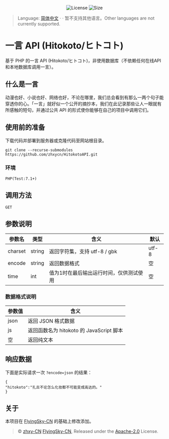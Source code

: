 <p align="center">
  <img alt="License" src="https://img.shields.io/github/license/zhxycn/HitokotoAPI">
  <img alt="Size" src="https://img.shields.io/github/languages/code-size/zhxycn/HitokotoAPI">
</p>

>Language: [简体中文](./README.md)  · · 暂不支持其他语言。Other languages are not currently supported.

# 一言 API (Hitokoto/ヒトコト)
基于 PHP 的一言 API (Hitokoto/ヒトコト)，非使用数据库（不依赖任何在线API和本地数据库调用一言）。

## 什么是一言
动漫也好、小说也好、网络也好，不论在哪里，我们总会看到有那么一两个句子能穿透你的心。「一言」就好似一个公开的摘抄本，我们在此记录那些让人一眼就有所感触的短句，并通过公共 API 的形式使你能够在自己的项目中调用它们。

## 使用前的准备
下载代码并部署到服务器或克隆代码至网站根目录。
```
git clone --recurse-submodules https://github.com/zhxycn/HitokotoAPI.git
```

### 环境
`PHP(Test:7.1+)`

## 调用方法
`GET`

## 参数说明
参数名|类型|含义|默认
-|-|-|-
charset|string|返回字符集，支持 utf-8 / gbk|utf-8
encode|string|返回数据格式|空
time|int|值为1时在最后输出运行时间，仅供测试使用|空

### 数据格式说明
参数值|含义
-|-
json|返回 JSON 格式数据
js|返回函数名为 hitokoto 的 JavaScript 脚本
空|返回纯文本

## 响应数据
下面是实际请求一次 `?encode=json` 的结果：
```
{
"hitokoto":"扎古不论怎么化妆都不可能变成高达的。"
}
```

## 关于
本项目在 [FlyingSky-CN](https://github.com/FlyingSky-CN/HitokotoAPI) 的基础上修改添加。

>© [zhxy-CN](https://github.com/zhxycn) [FlyingSky-CN](https://github.com/FlyingSky-CN), Released under the [Apache-2.0](./LICENSE) License.
